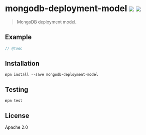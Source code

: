 # mongodb-deployment-model [![][npm_img]][npm_url] [![][travis_img]][travis_url]

> MongoDB deployment model.

## Example

```javascript
// @todo
```

## Installation

```
npm install --save mongodb-deployment-model
```

## Testing

```
npm test
```

## License

Apache 2.0

[travis_img]: https://secure.travis-ci.org/mongodb-js/deployment-model.svg?branch=master
[travis_url]: https://travis-ci.org/mongodb-js/deployment-model
[npm_img]: https://img.shields.io/npm/v/mongodb-deployment-model.svg
[npm_url]: https://www.npmjs.org/package/mongodb-deployment-model
[gitter_img]: https://badges.gitter.im/Join%20Chat.svg
